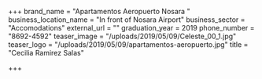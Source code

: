 +++
brand_name = "Apartamentos Aeropuerto Nosara "
business_location_name = "In front of Nosara Airport"
business_sector = "Accomodations"
external_url = ""
graduation_year = 2019
phone_number = "8692-4592"
teaser_image = "/uploads/2019/05/09/Celeste_00_1.jpg"
teaser_logo = "/uploads/2019/05/09/apartamentos-aeropuerto.jpg"
title = "Cecilia Ramirez Salas"

+++
